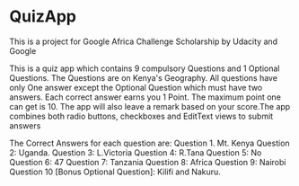 # QuizApp
This is a project for Google Africa Challenge Scholarship by Udacity and Google

This is a quiz app which contains 9 compulsory Questions and 1 Optional Questions.
The Questions are on Kenya's Geography. All questions have only One answer except the Optional Question which must have two answers.
Each correct answer earns you 1 Point. The maximum point one can get is 10. 
The app will also leave a remark based on your score.The app combines both radio buttons, checkboxes and EditText views to submit answers

The Correct Answers for each question are:
Question 1. Mt. Kenya
Question 2: Uganda.
Question 3: L.Victoria
Question 4: R.Tana
Question 5: No
Question 6: 47
Question 7: Tanzania
Question 8: Africa
Question 9: Nairobi
Question 10 [Bonus Optional Question]: Kilifi and Nakuru. 


